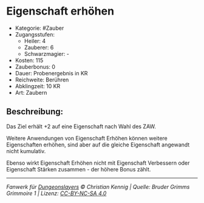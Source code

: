 # Eigenschaft erhöhen

- Kategorie: #Zauber
- Zugangsstufen:
  - Heiler: 4
  - Zauberer: 6
  - Schwarzmagier: -
- Kosten: 115
- Zauberbonus: 0
- Dauer: Probenergebnis in KR
- Reichweite: Berühren
- Abklingzeit: 10 KR
- Art: Zaubern

## Beschreibung:

Das Ziel erhält +2 auf eine Eigenschaft nach Wahl des ZAW.

Weitere Anwendungen von Eigenschaft Erhöhen können weitere Eigenschaften erhöhen, sind aber auf die gleiche Eigenschaft angewandt nicht kumulativ.

Ebenso wirkt Eigenschaft Erhöhen nicht mit Eigenschaft Verbessern oder Eigenschaft Stärken zusammen - der höhere Bonus zählt.

---

_Fanwerk für [Dungeonslayers](https://www.dungeonslayers.net/) © Christian Kennig | Quelle: Bruder Grimms Grimmoire 1 | Lizenz: [CC-BY-NC-SA 4.0](https://creativecommons.org/licenses/by-nc-sa/4.0/deed.de)_
